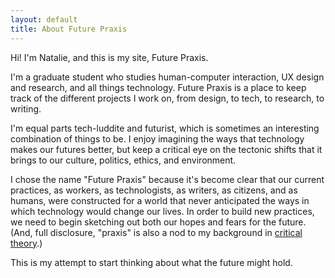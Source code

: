 ```yaml
---
layout: default
title: About Future Praxis
---
```

Hi! I'm Natalie, and this is my site, Future Praxis. 

I'm a graduate student who studies human-computer interaction, UX design and research, and all things technology. Future Praxis is a place to keep track of the different projects I work on, from design, to tech, to research, to writing. 

I'm equal parts tech-luddite and futurist, which is sometimes an interesting combination of things to be. I enjoy imagining the ways that technology makes our futures better, but keep a critical eye on the tectonic shifts that it brings to our culture, politics, ethics, and environment.

I chose the name "Future Praxis" because it's become clear that our current practices, as workers, as technologists, as writers, as citizens, and as humans, were constructed for a world that never anticipated the ways in which technology would change our lives. In order to build new practices, we need to begin sketching out both our hopes and fears for the future. (And, full disclosure, "praxis" is also a nod to my background in [critical theory](https://plato.stanford.edu/entries/critical-theory/).) 

This is my attempt to start thinking about what the future might hold.